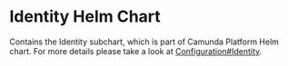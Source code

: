 # Identity Helm Chart

Contains the Identity subchart, which is part of Camunda Platform Helm chart. For more details please take a look at [Configuration#Identity](../../README#identity).